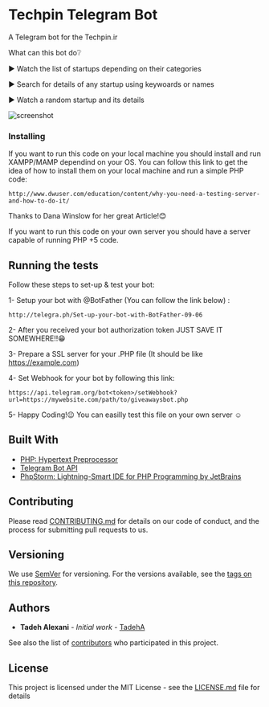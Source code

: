 # Techpin Telegram Bot

A Telegram bot for the Techpin.ir

What can this bot do❔

▶️ Watch the list of startups depending on their categories

▶️ Search for details of any startup using keywoards or names

▶️ Watch a random startup and its details



![screenshot](https://user-images.githubusercontent.com/22890731/30146319-93614e66-93ac-11e7-9c81-fbc670c87331.png)


### Installing

If you want to run this code on your local machine you should install and run XAMPP/MAMP dependind on your OS. You can follow this link to get the idea of how to install them on your local machine and run a simple PHP code:

```
http://www.dwuser.com/education/content/why-you-need-a-testing-server-and-how-to-do-it/
```

Thanks to Dana Winslow for her great Article!😊

If you want to run this code on your own server you should have a server capable of running PHP +5 code.


## Running the tests


Follow these steps to set-up & test your bot:

1- Setup your bot with @BotFather (You can follow the link below) :

```
http://telegra.ph/Set-up-your-bot-with-BotFather-09-06
```

 2- After you received your bot authorization token JUST SAVE IT SOMEWHERE!!😁

 3- Prepare a SSL server for your .PHP file (It should be like https://example.com)

 4- Set Webhook for your bot by following this link:
 
 ```
 https://api.telegram.org/bot<token>/setWebhook?url=https://mywebsite.com/path/to/giveawaysbot.php
 ```

 5- Happy Coding!😉 You can easilly test this file on your own server ☺️
 

## Built With

* [PHP: Hypertext Preprocessor](http://php.net/manual/en/intro-whatis.php/)
* [Telegram Bot API](https://core.telegram.org/bots/api)
* [PhpStorm: Lightning-Smart IDE for PHP Programming by JetBrains](https://www.jetbrains.com/phpstorm/)

## Contributing

Please read [CONTRIBUTING.md](https://gist.github.com/PurpleBooth/b24679402957c63ec426) for details on our code of conduct, and the process for submitting pull requests to us.

## Versioning

We use [SemVer](http://semver.org/) for versioning. For the versions available, see the [tags on this repository](https://github.com/idearun/techpin-bot/tags). 

## Authors

* **Tadeh Alexani** - *Initial work* - [TadehA](https://github.com/Tadeha)

See also the list of [contributors](https://github.com/idearun/techpin-bot/contributors) who participated in this project.

## License

This project is licensed under the MIT License - see the [LICENSE.md](LICENSE) file for details

[//]: <> (## Acknowledgments)

[//]: <> (* Hat tip to anyone who's code was used)
[//]: <> (* Inspiration)

